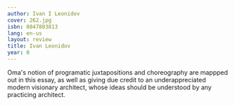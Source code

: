 ```yaml
---
author: Ivan I Leonidov
cover: 262.jpg
isbn: 0847803813
lang: en-us
layout: review
title: Ivan Leonidov
year: 0
---
```


Oma's notion of programatic juxtapositions and choreography are mappped out in this essay, as well as giving due credit to an underappreciated modern visionary architect, whose ideas should be understood by any practicing architect.
